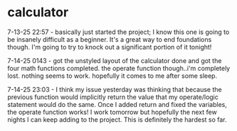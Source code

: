 # calculator

7-13-25 22:57 - basically just started the project; I know this one is going to be insanely difficult as a beginner. It's a great way to end foundations though. I'm going to try to knock out a significant portion of it tonight!

7-14-25 0143 - got the unstyled layout of the calculator done and got the four math functions completed. the operate function though..i'm completely lost. nothing seems to work. hopefully it comes to me after some sleep.

7-14-25 23:03 - I think my issue yesterday was thinking that because the previous function would implicitly return the value that my operate/logic statement would do the same. Once I added return and fixed the variables, the operate function works! I work tomorrow but hopefully the next few nights I can keep adding to the project. This is definitely the hardest so far.